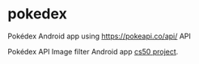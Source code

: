 # pokedex
Pokédex Android app using https://pokeapi.co/api/ API


Pokédex API Image filter Android app [cs50 project](https://cs50.harvard.edu/x/2020/tracks/mobile/android/fiftygram/).
